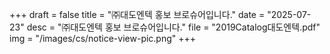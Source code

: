 +++
draft = false
title = "㈜대도엔텍 홍보 브로슈어입니다."
date = "2025-07-23"
desc = "㈜대도엔텍 홍보 브로슈어입니다."
file = "2019Catalog대도엔텍.pdf"
img = "/images/cs/notice-view-pic.png"
+++
